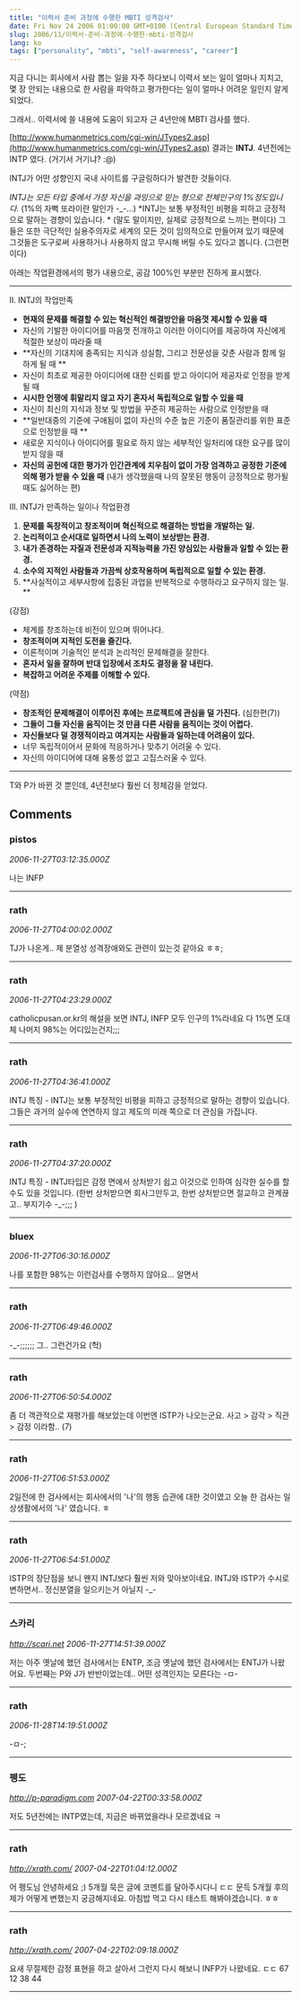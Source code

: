```yaml
---
title: "이력서 준비 과정에 수행한 MBTI 성격검사"
date: Fri Nov 24 2006 01:00:00 GMT+0100 (Central European Standard Time)
slug: 2006/11/이력서-준비-과정에-수행한-mbti-성격검사
lang: ko
tags: ["personality", "mbti", "self-awareness", "career"]
---
```


지금 다니는 회사에서 사람 뽑는 일을 자주 하다보니
이력서 보는 일이 얼마나 지치고, 몇 장 안되는 내용으로 
한 사람을 파악하고 평가한다는 일이 얼마나 어려운 일인지 알게되었다.

그래서.. 이력서에 쓸 내용에 도움이 되고자 근 4년만에 MBTI 검사를 했다.

[http://www.humanmetrics.com/cgi-win/JTypes2.asp](http://www.humanmetrics.com/cgi-win/JTypes2.asp)
결과는 **INTJ**. 4년전에는 INTP 였다. (거기서 거기냐? :@)

INTJ가 어떤 성향인지 국내 사이트를 구글링하다가 발견한 것들이다.

*INTJ는 모든 타입 중에서 가장 자신을 과잉으로 믿는 형으로 전체인구의 1%정도입니다.*
(1%의 자뻑 또라이란 말인가 -_-...)
*INTJ는 보통 부정적인 비평을 피하고 긍정적으로 말하는 경향이 있습니다. *
(말도 말이지만, 실제로 긍정적으로 느끼는 편이다)
그들은 또한 극단적인 실용주의자로 세계의 모든 것이 임의적으로 
만들어져 있기 때문에 그것들은 도구로써 사용하거나 사용하지 않고 
무시해 버릴 수도 있다고 봅니다. 
(그런편이다)

아래는 작업환경에서의 평가 내용으로, 공감 100%인 부분만 진하게 표시했다.

-----------------------------------------------------------------------------
II. INTJ의 작업만족

* **현재의 문제를 해결할 수 있는 혁신적인 해결방안을 마음껏 제시할 수 있을 때**
* 자신의 기발한 아이디어를 마음껏 전개하고 이러한 아이디어를 제공하여 자신에게 적절한 보상이 따라줄 때 
* **자신의 기대치에 충족되는 지식과 성실함, 그리고 전문성을 갖춘 사람과 함께 일하게 될 때 **
* 자신이 최초로 제공한 아이디어에 대한 신뢰를 받고 아이디어 제공자로 인정을 받게 될 때
* **시시한 언쟁에 휘말리지 않고 자기 혼자서 독립적으로 일할 수 있을 때**
* 자신이 최신의 지식과 정보 및 방법을 꾸준히 제공하는 사람으로 인정받을 때
* **일반대중의 기준에 구애됨이 없이 자신의 수준 높은 기준이 품질관리를 위한 표준으로 인정받을 때 **
* 새로운 지식이나 아이디어를 필요로 하지 않는 세부적인 일처리에 대한 요구를 많이 받지 않을 때 
* **자신의 공헌에 대한 평가가 인간관계에 치우침이 없이 가장 엄격하고 공정한 기준에 의해 평가 받을 수 있을 때** 
(내가 생각했을때 나의 잘못된 행동이 긍정적으로 평가될 때도 싫어하는 편)

III. INTJ가 만족하는 일이나 작업환경

1. **문제를 독창적이고 창조적이며 혁신적으로 해결하는 방법을 개발하는 일.**
2. **논리적이고 순서대로 일하면서 나의 노력이 보상받는 환경.**
3. **내가 존경하는 자질과 전문성과 지적능력을 가진 양심있는 사람들과 일할 수 있는 환경.**
4. **소수의 지적인 사람들과 가끔씩 상호작용하며 독립적으로 일할 수 있는 환경.**
5. **사실적이고 세부사항에 집중된 과업을 반복적으로 수행하라고 요구하지 않는 일. **

(강점) 
* 체계를 창조하는데 비전이 있으며 뛰어나다.
* **창조적이며 지적인 도전을 즐긴다.**
* 이론적이며 기술적인 분석과 논리적인 문제해결을 잘한다.
* **혼자서 일을 잘하며 반대 입장에서 조차도 결정을 잘 내린다.**
* **복잡하고 어려운 주제를 이해할 수 있다.**

(약점)
* **창조적인 문제해결이 이루어진 후에는 프로젝트에 관심을 덜 가진다.** (심한편(7))
* **그들이 그들 자신을 움직이는 것 만큼 다른 사람을 움직이는 것이 어렵다.**
* **자신들보다 덜 경쟁적이라고 여겨지는 사람들과 일하는데 어려움이 있다.**
* 너무 독립적이어서 문화에 적응하거나 맞추기 어려울 수 있다.
* 자신의 아이디어에 대해 융통성 없고 고집스러울 수 있다. 
-----------------------------------------------------------------------------

T와 P가 바뀐 것 뿐인데, 4년전보다 훨씬 더 정체감을 얻었다.

## Comments

### pistos
*2006-11-27T03:12:35.000Z*

나는 INFP

---

### rath
*2006-11-27T04:00:02.000Z*

TJ가 나온게.. 제 분열성 성격장애와도 관련이 있는것 같아요 ㅎㅎ;

---

### rath
*2006-11-27T04:23:29.000Z*

catholicpusan.or.kr의 해설을 보면 INTJ, INFP 모두 인구의 1%라네요
다 1%면 도대체 나머지 98%는 어디있는건지;;;

---

### rath
*2006-11-27T04:36:41.000Z*

INTJ 특징 - INTJ는 보통 부정적인 비평을 피하고 긍정적으로 말하는 경향이 있습니다. 그들은 과거의 실수에 연연하지 않고 제도의 미래 쪽으로 더 관심을 가집니다.

---

### rath
*2006-11-27T04:37:20.000Z*

INTJ 특징 - INTJ타입은 감정 면에서 상처받기 쉽고 이것으로 인하여 심각한 실수를 할 수도 있을 것입니다. (한번 상처받으면 회사그만두고, 한번 상처받으면 절교하고 관계끊고.. 부지기수 -_-;;; )

---

### bluex
*2006-11-27T06:30:16.000Z*

나를 포함한 98%는 이런검사를 수행하지 않아요... 알면서

---

### rath
*2006-11-27T06:49:46.000Z*

-_-;;;;;; 그.. 그런건가요 (헉)

---

### rath
*2006-11-27T06:50:54.000Z*

좀 더 객관적으로 재평가를 해보았는데
이번엔 ISTP가 나오는군요. 사고 > 감각 > 직관 > 감정 이라함.. (7)

---

### rath
*2006-11-27T06:51:53.000Z*

2일전에 한 검사에서는 회사에서의 '나'의 행동 습관에 대한 것이였고
오늘 한 검사는 일상생활에서의 '나' 였습니다. ㅎ

---

### rath
*2006-11-27T06:54:51.000Z*

ISTP의 장단점을 보니 왠지 INTJ보다 훨씬 저와 맞아보이네요.
INTJ와 ISTP가 수시로 변하면서.. 정신분열을 일으키는거 아닐지 -_-

---

### 스카리
*http://scari.net*
*2006-11-27T14:51:39.000Z*

저는 아주 옛날에 했던 검사에서는 ENTP, 조금 옛날에 했던 검사에서는 ENTJ가 나왔어요. 두번째는 P와 J가 반반이었는데.. 어떤 성격인지는 모른다는 -ㅁ-

---

### rath
*2006-11-28T14:19:51.000Z*

-ㅁ-;

---

### 펭도
*http://p-paradigm.com*
*2007-04-22T00:33:58.000Z*

저도 5년전에는 INTP였는데, 지금은 바뀌었을라나 모르겠네요 ㅋ

---

### rath
*http://xrath.com/*
*2007-04-22T01:04:12.000Z*

어 펭도님 안녕하세요 ;) 5개월 묵은 글에 코멘트를 달아주시다니 ㄷㄷ 
문득 5개월 후의 제가 어떻게 변했는지 궁금해지네요.
아침밥 먹고 다시 테스트 해봐야겠습니다. ㅎㅎ

---

### rath
*http://xrath.com/*
*2007-04-22T02:09:18.000Z*

요새 무절제한 감정 표현을 하고 살아서 그런지
다시 해보니 INFP가 나왔네요. ㄷㄷ
67 12 38 44

---
